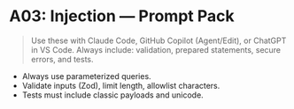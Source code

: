 # A03: Injection — Prompt Pack

> Use these with Claude Code, GitHub Copilot (Agent/Edit), or ChatGPT in VS Code.
> Always include: validation, prepared statements, secure errors, and tests.


- Always use parameterized queries.
- Validate inputs (Zod), limit length, allowlist characters.
- Tests must include classic payloads and unicode.
